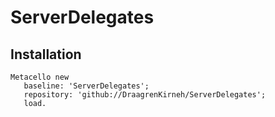 # ServerDelegates

## Installation

```Smalltalk
Metacello new
   baseline: 'ServerDelegates';
   repository: 'github://DraagrenKirneh/ServerDelegates';
   load.
```
